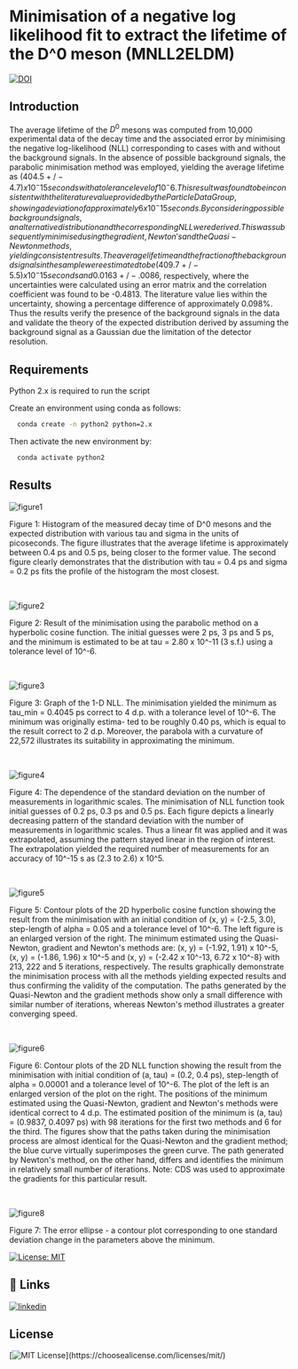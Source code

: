 # Minimisation of a negative log likelihood fit to extract the lifetime of the D^0 meson (MNLL2ELDM)
[![DOI](https://zenodo.org/badge/438812325.svg)](https://zenodo.org/badge/latestdoi/438812325)


## Introduction
The average lifetime of the $D^{0}$ mesons was computed from 10,000 experimental data of the decay time and the associated error by minimising the negative log-likelihood (NLL) corresponding to cases with and without the background signals. In the absence of possible background signals, the parabolic minimisation method was employed, yielding the average lifetime as $(404.5 +/- 4.7) x 10^-15 seconds with a tolerance level of 10^-6. This result was found to be inconsistent with the literature value provided by the Particle Data Group, showing a deviation of approximately 6 x 10^-15 seconds. By considering possible background signals, an alternative distribution and the corresponding NLL were derived. This was subsequently minimised using the gradient, Newton's and the Quasi-Newton methods, yielding consistent results. The average lifetime and the fraction of the background signals in the sample were estimated to be (409.7 +/- 5.5) x 10^-15 seconds and 0.0163 +/- .0086$, respectively, where the uncertainties were calculated using an error matrix and the correlation coefficient was found to be -0.4813. The literature value lies within the uncertainty, showing a percentage difference of approximately 0.098%. Thus the results verify the presence of the background signals in the data and validate the theory of the expected distribution derived by assuming the background signal as a Gaussian due the limitation of the detector resolution.



## Requirements
Python 2.x is required to run the script

Create an environment using conda as follows:
```bash
  conda create -n python2 python=2.x
```
Then activate the new environment by:
```bash
  conda activate python2
```


## Results

![figure1](https://user-images.githubusercontent.com/56391325/146287326-275c0510-246e-474d-b169-da697f6b95b4.png)

Figure 1: Histogram of the measured decay time of D^0 mesons and the expected distribution with various tau and sigma in the units of picoseconds. The figure illustrates that the average lifetime is approximately between 0.4 ps and 0.5 ps, being closer to the former value. The second figure clearly demonstrates that the distribution with tau = 0.4 ps and sigma = 0.2 ps fits the profile of the histogram the most closest. 

 <br />

![figure2](https://user-images.githubusercontent.com/56391325/146287849-d584e443-680c-495a-acc6-fa418872e230.png)

Figure 2: Result of the minimisation using the parabolic method on a hyperbolic cosine function. The initial guesses were 2 ps, 3 ps and 5 ps, and the minimum is estimated to be at tau = 2.80 x 10^-11 (3 s.f.) using a tolerance level of 10^-6.

 <br />
 
![figure3](https://user-images.githubusercontent.com/56391325/146287952-00555982-ed6c-492c-ada4-92652c1075bd.png)

Figure 3: Graph of the 1-D NLL. The minimisation yielded the minimum as tau_min = 0.4045 ps correct to 4 d.p. with a tolerance level of 10^-6. The minimum was originally estima- ted to be roughly 0.40 ps, which is equal to the result correct to 2 d.p. Moreover, the parabola with a curvature of 22,572 illustrates its suitability in approximating the minimum.

 <br />
 
 
![figure4](https://user-images.githubusercontent.com/56391325/146288095-87868703-b332-4e36-ab9b-ac6aec3f92bd.png)

Figure 4: The dependence of the standard deviation on the number of measurements in logarithmic scales. The minimisation of NLL function took initial guesses of 0.2 ps, 0.3 ps and 0.5 ps. Each figure depicts a linearly decreasing pattern of the standard deviation with the number of measurements in logarithmic scales. Thus a linear fit was applied and it was extrapolated, assuming the pattern stayed linear in the region of interest. The extrapolation yielded the required number of measurements for an accuracy of 10^-15 s as (2.3 to 2.6) x 10^5.


 <br />
 
![figure5](https://user-images.githubusercontent.com/56391325/146288365-9c7e6a6f-80c9-4ad3-a40f-e160268c613b.png)

Figure 5: Contour plots of the 2D hyperbolic cosine function showing the result from the minimisation with an initial condition of (x, y) = (-2.5, 3.0), step-length of alpha = 0.05 and a tolerance level of 10^-6. The left figure is an enlarged version of the right. The minimum estimated using the Quasi-Newton, gradient and Newton's methods are: (x, y) = (-1.92, 1.91) x 10^-5, (x, y) = (-1.86, 1.96) x 10^-5 and (x, y) = (-2.42 x 10^-13, 6.72 x 10^-8} with 213, 222 and 5 iterations, respectively. The results graphically demonstrate the minimisation process with all the methods yielding expected results and thus confirming the validity of the computation. The paths generated by the Quasi-Newton and the gradient methods show only a small difference with similar number of iterations, whereas Newton's method illustrates a greater converging speed.

 <br />
 
 
![figure6](https://user-images.githubusercontent.com/56391325/146288576-3da11f8b-d5b8-4147-b130-08f8dfe7e1ee.png)

Figure 6: Contour plots of the 2D NLL function showing the result from the minimisation with initial condition of (a, tau) = (0.2, 0.4 ps), step-length of alpha = 0.00001 and a tolerance level of 10^-6. The plot of the left is an enlarged version of the plot on the right. The positions of the minimum estimated using the Quasi-Newton, gradient and Newton's methods were identical correct to 4 d.p. The estimated position of the minimum is (a, tau) = (0.9837, 0.4097 ps) with 98 iterations for the first two methods and 6 for the third. The figures show that the paths taken during the minimisation process are almost identical for the Quasi-Newton and the gradient method; the blue curve virtually superimposes the green curve. The path generated by Newton's method, on the other hand, differs and identifies the minimum in relatively small number of iterations. Note: CDS was used to approximate the gradients for this particular result.


 <br />

![figure8](https://user-images.githubusercontent.com/56391325/146288810-db383e1f-7750-4e86-8f10-d253462b37ab.png)

Figure 7: The error ellipse - a contour plot corresponding to one standard deviation change in the parameters above the minimum.

[![License: MIT](https://img.shields.io/badge/License-MIT-yellow.svg)](https://opensource.org/licenses/MIT)





## 🔗 Links
[![linkedin](https://img.shields.io/badge/S.G.Jung-0A66C2?style=for-the-badge&logo=linkedin&logoColor=white)](https://www.linkedin.com/in/son-gyo-jung-655537135/)


## License
[![MIT License](https://img.shields.io/apm/l/atomic-design-ui.svg?)](https://choosealicense.com/licenses/mit/)
